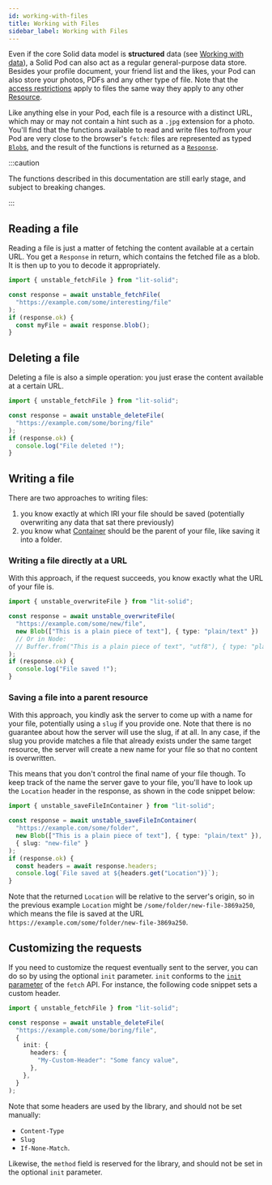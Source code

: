 ```yaml
---
id: working-with-files
title: Working with Files
sidebar_label: Working with Files
---
```


Even if the core Solid data model is **structured** data (see [Working with data](./working-with-data)), a Solid Pod
can also act as a regular general-purpose data store. Besides your profile document, your friend list and the likes, your
Pod can also store your photos, PDFs and any other type of file. Note that the [access restrictions](./managing-access)
apply to files the same way they apply to any other [Resource](../glossary#resource).

Like anything else in your Pod, each file is a resource with a distinct URL, which may or may not contain a hint
such as a `.jpg` extension for a photo. You'll find that the functions available to read and write files to/from
your Pod are very close to the browser's `fetch`: files are represented as typed [`Blob`s](https://developer.mozilla.org/docs/Web/API/Blob), and the result of the functions is returned as a [`Response`](https://developer.mozilla.org/docs/Web/API/Response).

:::caution

The functions described in this documentation are still early stage, and subject to breaking changes.

:::

## Reading a file

Reading a file is just a matter of fetching the content available at a certain URL. You get a `Response` in return, which contains
the fetched file as a blob. It is then up to you to decode it appropriately.

```typescript
import { unstable_fetchFile } from "lit-solid";

const response = await unstable_fetchFile(
  "https://example.com/some/interesting/file"
);
if (response.ok) {
  const myFile = await response.blob();
}
```

## Deleting a file

Deleting a file is also a simple operation: you just erase the content available at a certain URL.

```typescript
import { unstable_fetchFile } from "lit-solid";

const response = await unstable_deleteFile(
  "https://example.com/some/boring/file"
);
if (response.ok) {
  console.log("File deleted !");
}
```

## Writing a file

There are two approaches to writing files:

1. you know exactly at which IRI your file should be saved (potentially overwriting any data that sat there previously)
2. you know what [Container](../glossary#container) should be the parent of your file, like saving it into a folder.

### Writing a file directly at a URL

With this approach, if the request succeeds, you know exactly what the URL of your file is.

```typescript
import { unstable_overwriteFile } from "lit-solid";

const response = await unstable_overwriteFile(
  "https://example.com/some/new/file",
  new Blob(["This is a plain piece of text"], { type: "plain/text" })
  // Or in Node:
  // Buffer.from("This is a plain piece of text", "utf8"), { type: "plain/text" })
);
if (response.ok) {
  console.log("File saved !");
}
```

### Saving a file into a parent resource

With this approach, you kindly ask the server to come up with a name for your file, potentially using a `slug` if you
provide one. Note that there is no guarantee about how the server will use the slug, if at all. In any case, if the slug
you provide matches a file that already exists under the same target resource, the server will create a new name for your
file so that no content is overwritten.

This means that you don't control the final name of your file though. To keep track of the name the server gave to your
file, you'll have to look up the `Location` header in the response, as shown in the code snippet below:

```typescript
import { unstable_saveFileInContainer } from "lit-solid";

const response = await unstable_saveFileInContainer(
  "https://example.com/some/folder",
  new Blob(["This is a plain piece of text"], { type: "plain/text" }),
  { slug: "new-file" }
);
if (response.ok) {
  const headers = await response.headers;
  console.log(`File saved at ${headers.get("Location")}`);
}
```

Note that the returned `Location` will be relative to the server's origin, so in the previous example `Location` might
be `/some/folder/new-file-3869a250`, which means the file is saved at the URL `https://example.com/some/folder/new-file-3869a250`.

## Customizing the requests

If you need to customize the request eventually sent to the server, you can do so by using the optional `init` parameter.
`init` conforms to the [`init` parameter](https://developer.mozilla.org/docs/Web/API/WindowOrWorkerGlobalScope/fetch#Parameters) of the `fetch` API. For instance, the following code snippet sets a custom
header.

```typescript
import { unstable_fetchFile } from "lit-solid";

const response = await unstable_deleteFile(
  "https://example.com/some/boring/file",
  {
    init: {
      headers: {
        "My-Custom-Header": "Some fancy value",
      },
    },
  }
);
```

Note that some headers are used by the library, and should not be set manually:

- `Content-Type`
- `Slug`
- `If-None-Match`.

Likewise, the `method` field is reserved for the library, and should not be set in the optional `init` parameter.
